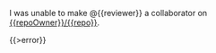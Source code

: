 I was unable to make @{{reviewer}} a collaborator on [{{repoOwner}}/{{repo}}](/{{repoOwner}}/{{repo}}).

{{>error}}